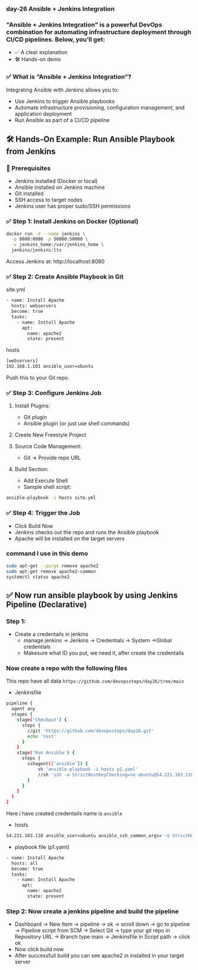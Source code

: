 ### day-26 Ansible + Jenkins Integration
### "Ansible + Jenkins Integration" is a powerful DevOps combination for automating infrastructure deployment through CI/CD pipelines. Below, you’ll get:
 - ✅ A clear explanation
 - 🛠️ Hands-on demo
 
### ✅ What is “Ansible + Jenkins Integration”?
Integrating Ansible with Jenkins allows you to:
 - Use Jenkins to trigger Ansible playbooks
 - Automate infrastructure provisioning, configuration management, and application deployment
 - Run Ansible as part of a CI/CD pipeline

## 🛠️ Hands-On Example: Run Ansible Playbook from Jenkins

### 🔧 Prerequisites
 - Jenkins installed (Docker or local)
 - Ansible installed on Jenkins machine
 - Git installed
 - SSH access to target nodes
 - Jenkins user has proper sudo/SSH permissions

### ✅ Step 1: Install Jenkins on Docker (Optional)
```sh
docker run -d --name jenkins \
  -p 8080:8080 -p 50000:50000 \
  -v jenkins_home:/var/jenkins_home \
  jenkins/jenkins:lts
```
Access Jenkins at: http://localhost:8080

### ✅ Step 2: Create Ansible Playbook in Git
site.yml
```sh
- name: Install Apache
  hosts: webservers
  become: true
  tasks:
    - name: Install Apache
      apt:
        name: apache2
        state: present
```
hosts
```sh
[webservers]
192.168.1.101 ansible_user=ubuntu
```
Push this to your Git repo.

### ✅ Step 3: Configure Jenkins Job
 1. Install Plugins:
      - Git plugin
      - Ansible plugin (or just use shell commands)
 
 2. Create New Freestyle Project
 3. Source Code Management:
      - Git → Provide repo URL
 4. Build Section:
      - Add Execute Shell
      - Sample shell script:
   ```sh
   ansible-playbook -i hosts site.yml
   ```

### ✅ Step 4: Trigger the Job
 - Click Build Now
 - Jenkins checks out the repo and runs the Ansible playbook
 - Apache will be installed on the target servers

### command I use in this demo
```sh
sudo apt-get --purge remove apache2
sudo apt-get remove apache2-common
systemctl status apache2
```


## ✅ Now run ansible playbook by using Jenkins Pipeline (Declarative)
### Step 1:
 - Create a credentails in jenkins
    - manage jenkins -> Jenkins -> Credentials -> System ->Global credentials
    - Makesure what ID you put, we need it, after create the credentails 
### Now create a repo with the following files 
This repo have all data ```https://github.com/devopssteps/day26/tree/main```
 - Jenkinsfile
```sh
pipeline {
  agent any
  stages {
    stage('Checkout') {
      steps {
        //git 'https://github.com/devopssteps/day26.git'
        echo 'test'
      }
    }
    stage('Run Ansible') {
      steps {
        sshagent(['ansible']) {
            sh 'ansible-playbook -i hosts p1.yaml'
            //sh 'ssh -o StrictHostKeyChecking=no ubuntu@54.221.103.118 "echo Connected from Jenkins!"'
        }  
      }
    }
  }
}
```
Here i have created credentails name is ```ansible```
 - hosts
```sh
54.221.103.118 ansible_user=ubuntu ansible_ssh_common_args='-o StrictHostKeyChecking=no'
```
 - playbook file (p1.yaml)
```sh
- name: Install Apache
  hosts: all
  become: true
  tasks:
    - name: Install Apache
      apt:
        name: apache2
        state: present
```

### Step 2: Now create a jenkins pipeline and build the pipeline 
 - Dashboard -> New Item -> pipeline -> ok -> scroll down -> go to pipeline -> Pipeline script from SCM -> Select Git -> type your git repo in Repository URL 
              -> Branch type main -> Jenkinsfile in Script path -> click ok
 - Now click build now
 - After successfull build you can see apache2 in installed in your target server
